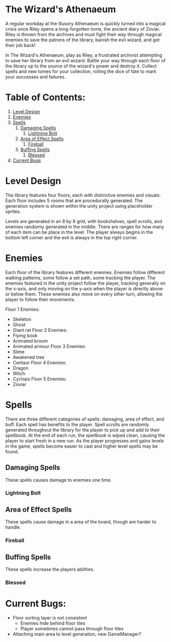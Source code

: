 # The Wizard's Athenaeum

A regular workday at the Illusory Athenaeum is quickly turned into a magical crisis once Riley opens a long-forgotten tome, the ancient diary of Zoviar. Riley is thrown from the archives and must fight their way through magical enemies to save the patrons of the library, banish the evil wizard, and get their job back!

In The Wizard's Athenaeum, play as Riley, a frustrated archivist attempting to save her library from an evil wizard. Battle your way through each floor of the library up to the source of the wizard's power and destroy it. Collect spells and new tomes for your collection, rolling the dice of fate to mark your successes and failures. 

# Table of Contents:
1. [Level Design](#level)
2. [Enemies](#enemies)
3. [Spells](#spells)
    1. [Damaging Spells](#damage) 
        1. [Lightning Bolt](#lbolt) 
    2. [Area of Effect Spells](#aoe) 
        1. [Fireball](#fireball) 
    3. [Buffing Spells](#buff) 
        1. [Blessed](#blessed) 
4. [Current Bugs](#bugs)

# Level Design <a name="level"></a>

The library features four floors, each with distinctive enemies and visuals. Each floor includes 5 rooms that are procedurally generated. The generation system is shown within the unity project using placeholder sprites. 

Levels are generated in an 8 by 8 grid, with bookshelves, spell scrolls, and enemies randomly generated in the middle. There are ranges for how many of each item can be place in the level. The player always begins in the bottom left corner and the exit is always in the top right corner.

# Enemies <a name="enemies"></a>

Each floor of the library features different enemies. Enemies follow different walking patterns, some follow a set path, some tracking the player. The enemies featured in the unity project follow the player, tracking generally on the x-axis, and only moving on the y-axis when the player is directly above or below them. These enemies also move on every other turn, allowing the player to follow their movements. 

Floor 1 Enemies:
* Skeleton
* Ghost
* Giant rat
Floor 2 Enemies:
* Flying book
* Animated broom
* Animated armour
Floor 3 Enemies:
* Slime
* Awakened tree
* Centaur
Floor 4 Enemies:
* Dragon
* Witch
* Cyclops
Floor 5 Enemies:
* Zoviar

# Spells <a name="spells"></a>

There are three different categories of spells: damaging, area of effect, and buff. Each spell has benefits to the player. Spell scrolls are randomly generated throughout the library for the player to pick up and add to their spellbook. At the end of each run, the spellbook is wiped clean, causing the player to start fresh in a new run. As the player progresses and gains levels in the game, spells become easier to cast and higher level spells may be found.

## Damaging Spells <a name="damage"></a>

These spells causes damage to enemies one time.

### Lightning Bolt <a name="lbolt"></a>

## Area of Effect Spells <a name="aoe"></a>

These spells cause damage in a area of the board, though are harder to handle.

### Fireball <a name="fireball"></a>

## Buffing Spells <a name="buff"></a>

These spells increase the players abilities.

### Blessed <a name="blessed"></a>

# Current Bugs: <a name="bugs"></a>
* Floor sorting layer is not consistent
    * Enemies hide behind floor tiles
    * Player sometimes cannot pass through floor tiles
* Attaching main area to level generation, new GameManager?
